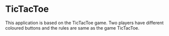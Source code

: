 # TicTacToe
This application is based on the TicTacToe game.
Two players have different coloured buttons and the rules are same as the game TicTacToe.
